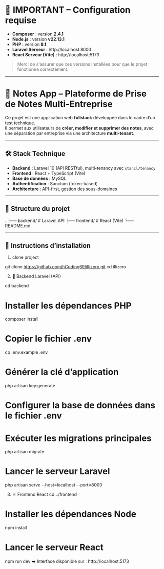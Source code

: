 # 📌 IMPORTANT – Configuration requise

- **Composer** : version **2.4.1** 
- **Node.js** : version **v22.13.1**
- **PHP** : version **8.1**
- **Laravel Serveur** : http://localhost:8000
- **React Serveur (Vite)** : http://localhost:5173

> Merci de s'assurer que ces versions installées pour que le projet fonctionne correctement.

---

# 📝 Notes App – Plateforme de Prise de Notes Multi-Entreprise

Ce projet est une application web **fullstack** développée dans le cadre d’un test technique.  
Il permet aux utilisateurs de **créer, modifier et supprimer des notes**, avec une séparation par entreprise via une architecture **multi-tenant**.

---

## 🛠️ Stack Technique

- **Backend** : Laravel 10 (API RESTful), multi-tenancy avec `stancl/tenancy`
- **Frontend** : React + TypeScript (Vite)
- **Base de données** : MySQL
- **Authentification** : Sanctum (token-based)
- **Architecture** : API-first, gestion des sous-domaines

---

## 📁 Structure du projet

.
├── backend/ # Laravel API
├── frontend/ # React (Vite)
└── README.md

---

## 🚀 Instructions d’installation

1. clone project

git clone https://github.com/hCoding69/illizero.git
cd illizero

2. 🔧 Backend Laravel (API)

cd backend

# Installer les dépendances PHP
composer install

# Copier le fichier .env
cp .env.example .env

# Générer la clé d’application
php artisan key:generate

# Configurer la base de données dans le fichier .env

# Exécuter les migrations principales
php artisan migrate

# Lancer le serveur Laravel
php artisan serve --host=localhost --port=8000

3. ⚛️ Frontend React
cd ../frontend

# Installer les dépendances Node
npm install

# Lancer le serveur React
npm run dev
➡️ Interface disponible sur : http://localhost:5173